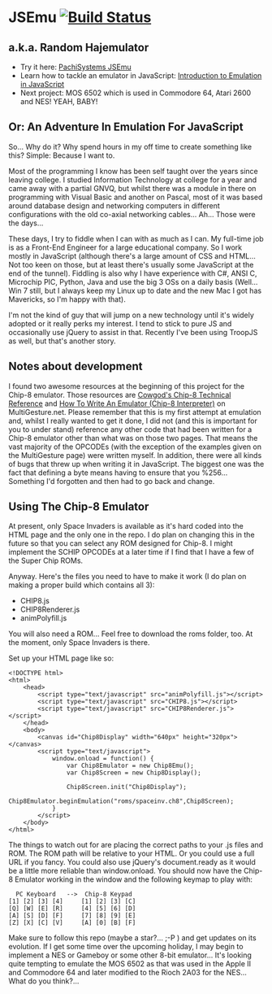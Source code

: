 JSEmu [![Build Status](https://travis-ci.org/PachiSystems/JSEmu.png?branch=master)](https://travis-ci.org/PachiSystems/JSEmu)
=====
a.k.a. Random Hajemulator
-------------------------

* Try it here: [PachiSystems JSEmu](http://PachiSystems.com/JSEmu/chip8.html)
* Learn how to tackle an emulator in JavaScript: [Introduction to Emulation in JavaScript](http://PachiSystems.com/how-to-write-an-emulator-in-javascript/)
* Next project: MOS 6502 which is used in Commodore 64, Atari 2600 and NES! YEAH, BABY!

Or: An Adventure In Emulation For JavaScript
--------------------------------------------

So... Why do it? Why spend hours in my off time to create something like this? Simple: Because I want to.

Most of the programming I know has been self taught over the years since leaving college. I studied Information
Technology at college for a year and came away with a partial GNVQ, but whilst there was a module in there on
programming with Visual Basic and another on Pascal, most of it was based around database design and networking
computers in different configurations with the old co-axial networking cables... Ah... Those were the days...

These days, I try to fiddle when I can with as much as I can. My full-time job is as a Front-End Engineer for a large
educational company. So I work mostly in JavaScript (although there's a large amount of CSS and HTML... Not too keen on
those, but at least there's usually some JavaScript at the end of the tunnel). Fiddling is also why I have experience
with C#, ANSI C, Microchip PIC, Python, Java and use the big 3 OSs on a daily basis (Well... Win 7 still, but I always
keep my Linux up to date and the new Mac I got has Mavericks, so I'm happy with that).

I'm not the kind of guy that will jump on a new technology until it's widely adopted or it really perks my interest. I
tend to stick to pure JS and occasionally use jQuery to assist in that. Recently I've been using TroopJS as well, but
that's another story.

Notes about development
-----------------------

I found two awesome resources at the beginning of this project for the Chip-8 emulator. Those resources are [Cowgod's
Chip-8 Technical Reference](http://devernay.free.fr/hacks/chip8/C8TECH10.HTM‎) and [How To Write An Emulator (Chip-8 Interpreter)](http://www.multigesture.net/articles/how-to-write-an-emulator-chip-8-interpreter/) on MultiGesture.net. Please remember that
this is my first attempt at emulation and, whilst I really wanted to get it done, I did not (and this is important for
you to under stand) reference any other code that had been written for a Chip-8 emulator other than what was on those
two pages. That means the vast majority of the OPCODEs (with the exception of the examples given on the MultiGesture
page) were written myself. In addition, there were all kinds of bugs that threw up when writing it in JavaScript. The
biggest one was the fact that defining a byte means having to ensure that you %256... Something I'd forgotten and then
had to go back and change.

Using The Chip-8 Emulator
-------------------------

At present, only Space Invaders is available as it's hard coded into the HTML page and the only one in the repo. I do
plan on changing this in the future so that you can select any ROM designed for Chip-8. I might implement the SCHIP
OPCODEs at a later time if I find that I have a few of the Super Chip ROMs.

Anyway. Here's the files you need to have to make it work (I do plan on making a proper build which contains all 3):
- CHIP8.js
- CHIP8Renderer.js
- animPolyfill.js

You will also need a ROM... Feel free to download the roms folder, too. At the moment, only Space Invaders is there.

Set up your HTML page like so:
```
<!DOCTYPE html>
<html>
    <head>
        <script type="text/javascript" src="animPolyfill.js"></script>
        <script type="text/javascript" src="CHIP8.js"></script>
        <script type="text/javascript" src="CHIP8Renderer.js"></script>
    </head>
    <body>
        <canvas id="Chip8Display" width="640px" height="320px"></canvas>
        <script type="text/javascript">
            window.onload = function() {
                var Chip8Emulator = new Chip8Emu();
                var Chip8Screen = new Chip8Display();

                Chip8Screen.init("Chip8Display");
                Chip8Emulator.beginEmulation("roms/spaceinv.ch8",Chip8Screen);
            }
        </script>
    </body>
</html>
```

The things to watch out for are placing the correct paths to your .js files and ROM. The ROM path will be relative to
your HTML. Or you could use a full URL if you fancy. You could also use jQuery's document.ready as it would be a little
more reliable than window.onload. You should now have the Chip-8 Emulator working in the window and the following keymap
to play with:

```
  PC Keyboard   -->  Chip-8 Keypad
[1] [2] [3] [4]     [1] [2] [3] [C]
[Q] [W] [E] [R]     [4] [5] [6] [D]
[A] [S] [D] [F]     [7] [8] [9] [E]
[Z] [X] [C] [V]     [A] [0] [B] [F]
```

Make sure to follow this repo (maybe a star?... ;-P ) and get updates on its evolution. If I get some time over the
upcoming holiday, I may begin to implement a NES or Gameboy or some other 8-bit emulator... It's looking quite tempting
to emulate the MOS 6502 as that was used in the Apple II and Commodore 64 and later modified to the Rioch 2A03 for the
NES... What do you think?...
